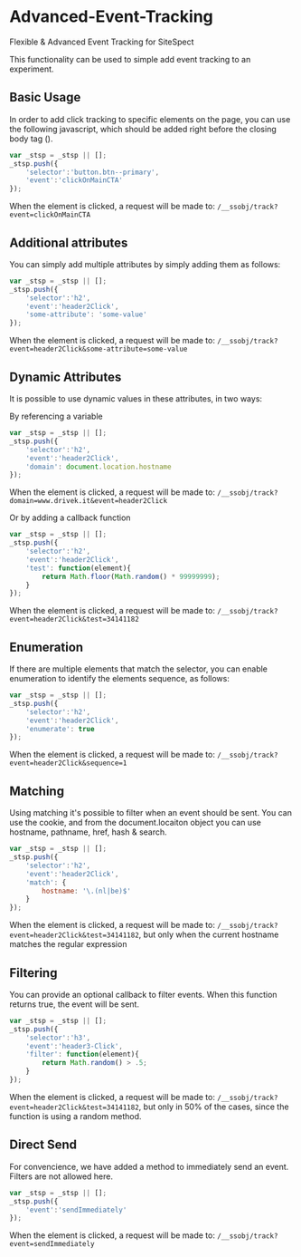 # Advanced-Event-Tracking

Flexible &amp; Advanced Event Tracking for SiteSpect

This functionality can be used to simple add event tracking to an experiment.

## Basic Usage

In order to add click tracking to specific elements on the page, you can use the following javascript, which should be added right before the closing body tag (</body>).

```javascript
var _stsp = _stsp || [];
_stsp.push({
    'selector':'button.btn--primary',
    'event':'clickOnMainCTA'
});
```

When the element is clicked, a request will be made to: `/__ssobj/track?event=clickOnMainCTA`

## Additional attributes

You can simply add multiple attributes by simply adding them as follows:

```javascript
var _stsp = _stsp || [];
_stsp.push({
    'selector':'h2',
    'event':'header2Click',
    'some-attribute': 'some-value'
});
```

When the element is clicked, a request will be made to: `/__ssobj/track?event=header2Click&some-attribute=some-value`

## Dynamic Attributes

It is possible to use dynamic values in these attributes, in two ways:

By referencing a variable

```javascript
var _stsp = _stsp || [];
_stsp.push({
    'selector':'h2',
    'event':'header2Click',
    'domain': document.location.hostname
});
```

When the element is clicked, a request will be made to: `/__ssobj/track?domain=www.drivek.it&event=header2Click`

Or by adding a callback function

```javascript
var _stsp = _stsp || [];
_stsp.push({
    'selector':'h2',
    'event':'header2Click',
    'test': function(element){
        return Math.floor(Math.random() * 99999999);
    }
});
```

When the element is clicked, a request will be made to: `/__ssobj/track?event=header2Click&test=34141182`

## Enumeration

If there are multiple elements that match the selector, you can enable enumeration to identify the elements sequence, as follows:

```javascript
var _stsp = _stsp || [];
_stsp.push({
    'selector':'h2',
    'event':'header2Click',
    'enumerate': true
});
```

When the element is clicked, a request will be made to: `/__ssobj/track?event=header2Click&sequence=1`

## Matching

Using matching it's possible to filter when an event should be sent. You can use the cookie, and from the document.locaiton object you can use hostname, pathname, href, hash & search.

```javascript
var _stsp = _stsp || [];
_stsp.push({
    'selector':'h2',
    'event':'header2Click',
    'match': {
        hostname: '\.(nl|be)$'
    }
});
```

When the element is clicked, a request will be made to: `/__ssobj/track?event=header2Click&test=34141182`, but only when the current hostname matches the regular expression

## Filtering

You can provide an optional callback to filter events. When this function returns true, the event will be sent.

```javascript
var _stsp = _stsp || [];
_stsp.push({
    'selector':'h3',
    'event':'header3-Click',
    'filter': function(element){
        return Math.random() > .5;
    }
});
```

When the element is clicked, a request will be made to: `/__ssobj/track?event=header2Click&test=34141182`, but only in 50% of the cases, since the function is using a random method.

## Direct Send

For convencience, we have added a method to immediately send an event. Filters are not allowed here.

```javascript
var _stsp = _stsp || [];
_stsp.push({
    'event':'sendImmediately'
});
```

When the element is clicked, a request will be made to: `/__ssobj/track?event=sendImmediately`
